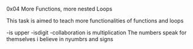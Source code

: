0x04 More Functions, more nested Loops

This task is aimed to teach more functionalities of functions and loops

-is upper
-isdigit
-collaboration is multiplication
The numbers speak for themselves
i believe in nyumbrs and signs

